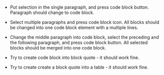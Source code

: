 - Put selection in the single paragraph, and press code block button. Paragraph should change to code block.

- Select multiple paragraphs and press code block icon. All blocks should be changed into one code block element with a multiple lines.

- Change the middle paragraph into code block, select the preceding and the following paragraph, and press code block button. All selected blocks should be merged into one code block.

- Try to create code block into block quote - it should work fine.

- Try to create create a block quote into a table - it should work fine.
